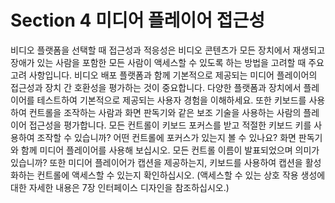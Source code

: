 # Section 4 미디어 플레이어 접근성

비디오 플랫폼을 선택할 때 접근성과 적응성은 비디오 콘텐츠가 모든 장치에서 재생되고 장애가 있는 사람을 포함한 모든 사람이 액세스할 수 있도록 하는 방법을 고려할 때 주요 고려 사항입니다. 비디오 배포 플랫폼과 함께 기본적으로 제공되는 미디어 플레이어의 접근성과 장치 간 호환성을 평가하는 것이 중요합니다. 다양한 플랫폼과 장치에서 플레이어를 테스트하여 기본적으로 제공되는 사용자 경험을 이해하세요. 또한 키보드를 사용하여 컨트롤을 조작하는 사람과 화면 판독기와 같은 보조 기술을 사용하는 사람의 플레이어 접근성을 평가합니다. 모든 컨트롤이 키보드 포커스를 받고 적절한 키보드 키를 사용하여 조작할 수 있습니까? 어떤 컨트롤에 포커스가 있는지 볼 수 있나요? 화면 판독기와 함께 미디어 플레이어를 사용해 보십시오. 모든 컨트롤 이름이 발표되었으며 의미가 있습니까? 또한 미디어 플레이어가 캡션을 제공하는지, 키보드를 사용하여 캡션을 활성화하는 컨트롤에 액세스할 수 있는지 확인하십시오. (액세스할 수 있는 상호 작용 생성에 대한 자세한 내용은 7장 인터페이스 디자인을 참조하십시오.)
